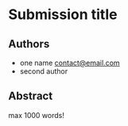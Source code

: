 # Submission title

## Authors

- one name <contact@email.com>
- second author

## Abstract

max 1000 words!